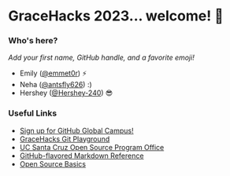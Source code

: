 # GraceHacks 2023... welcome! 🦄

### Who's here?
_Add your first name, GitHub handle, and a favorite emoji!_
- Emily ([@emmet0r](https://github.com/emmet0r)) ⚡️
- Neha ([@antsfly626](https://github.com/antsfly626)) :)
- Hershey ([@Hershey-240](https://https://github.com/Hershey-240)) 😎

### Useful Links
- [Sign up for GitHub Global Campus!](https://education.github.com/globalcampus/student)
- [GraceHacks Git Playground](https://emmet0r.github.io/gracehacks/docs/)
- [UC Santa Cruz Open Source Program Office](https://ucsc-ospo.github.io)
- [GitHub-flavored Markdown Reference](https://docs.github.com/en/get-started/writing-on-github/getting-started-with-writing-and-formatting-on-github/basic-writing-and-formatting-syntax)
- [Open Source Basics](https://www.youtube.com/watch?v=upxUAI-fAtE)
